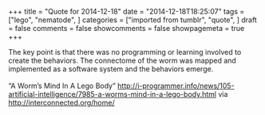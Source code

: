 +++
title = "Quote for 2014-12-18"
date = "2014-12-18T18:25:07"
tags = ["lego", "nematode", ]
categories = ["imported from tumblr", "quote", ]
draft = false
comments = false
showcomments = false
showpagemeta = true
+++

The key point is that there was no programming or learning involved to create the behaviors. The connectome of the worm was mapped and implemented as a software system and the behaviors emerge.<br /><br />&ldquo;A Worm&rsquo;s Mind In A Lego Body&rdquo; 
<a href="http://i-programmer.info/news/105-artificial-intelligence/7985-a-worms-mind-in-a-lego-body.html" target="_blank">http://i-programmer.info/news/105-artificial-intelligence/7985-a-worms-mind-in-a-lego-body.html</a> 
via <a href="http://interconnected.org/home/" target="_blank">http://interconnected.org/home/</a>